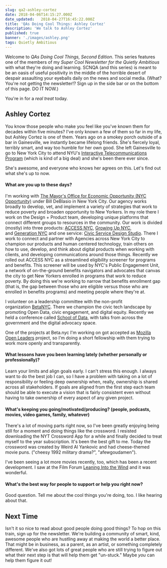 ```yaml
---
slug: qa2-ashley-cortez
date: 2018-04-06T14:15:27.000Z
date_updated:   2018-04-27T16:45:22.000Z
title: 'QAs Doing Cool Things: Ashley Cortez'
description: 'We talk to Ashley Cortez'
published: true
banner: './images/ashley.png'
tags: Quietly Ambitious
---
```


Welcome to *QAs Doing Cool Things, Second Edition*. This series features one of the members of my *Super Cool Newsletter for the Quietly Ambitious* with what they're doing and learning. SCNQA (and this series) is meant to be an oasis of useful positivity in the middle of the horrible desert of despair assaulting your eyeballs daily on the news and social media. (What? You're not getting the newsletter!? Sign up in the side bar or on the bottom of this page. DO IT NOW.)

You're in for a *real treat* today. 

## Ashley Cortez

You know those people who make you feel like you've known them for decades within five minutes? I've only known a few of them so far in my life, but Ashley Cortez is one of them. Years ago on a smokey porch outside of a bar in Gainesville, we instantly became lifelong friends. She's fiercely loyal, terribly smart, and way too humble for her own good. She left Gainesville to go to New York City to attend NYU's [Interactive Telecommunications Program](https://tisch.nyu.edu/itp) (which is kind of a big deal) and she's been there ever since. 

She's awesome, and everyone who knows her agrees on this. Let's find out what she's up to now.

#### What are you up to these days?

I'm working with [The Mayor's Office for Economic Opportunity (NYC Opportunity)](http://nyc.gov/opportunity) under Bill DeBlasio in New York City. Our agency works broadly to develop, vet, and implement a variety of strategies that work to reduce poverty and broaden opportunity to New Yorkers. In my role there I work on the Design + Product team, developing unique platforms that connect different groups to resources in the community. Our work is divided (mostly) into three products: [ACCESS NYC](http://nyc.gov/accessnyc), [Growing Up NYC](http://nyc.gov/growingupnyc), and [Generation NYC](http://nyc.gov/generationnyc) and one service: [Civic Service Design Studio](http://nyc.gov/servicedesign). There I work to connect and partner with Agencies across New York City to champion our products and human centered technology, train others on how to use, develop, and think about digital products when working with clients, and developing communications around those things. Recently we rolled out ACCESS NYC as a streamlined eligibility screener for programs and benefits. This screener will be used by NYC's Public Engagement Unit, a network of on-the-ground benefits navigators and advocates that canvas the city to get New Yorkers enrolled in programs that work to reduce poverty. By doing this we're working to narrow that benefits enrollment gap (that is, the gap between those who are eligible versus those who are enrolled in benefits programs) and meeting people where they're at.

I volunteer on a leadership committee with the non-profit organization [BetaNYC](http://beta.nyc/). There we champion the civic tech landscape by promoting Open Data, civic engagement, and digital equity. Recently we held a conference called [School of Data](https://schoolofdata.nyc/), with talks from across the government and the digital advocacy space.

One of the projects at Beta.nyc I'm working on got accepted as [Mozilla Open Leaders](https://medium.com/@MozOpenLeaders) project, so I'm doing a short fellowship with them trying to work more openly and transparently.
  
#### What lessons have you been learning lately (whether personally or professionally)?

Learn your limits and align goals early. I can't stress this enough. I always want to do the best job I can, so I have a problem with taking on a lot of responsibility or feeling deep ownership when, really, ownership is shared across all stakeholders. If goals are aligned from the first step each team should be able to execute a vision that is fairly consistent even without having to take ownership of every aspect of any given project.

#### What's keeping you going/motivated/producing? (people, podcasts, movies, video games, family, whatever)

There's a lot of moving parts right now, so I've been greatly enjoying being still for a moment and doing things like the crossword. I resisted downloading the NYT Crossword App for a while and finally decided to treat myself to the year subscription. It's been the best gift to me. Today the crossword was created by Weird Al Yankovic and had cheese-themed movie puns. ("cheesy 1992 military drama?", "afewgoudamen").

I've been seeing a lot more movies recently, too, which has been a recent development. I saw at the Film Forum [Leaning Into the Wind](http://www.leaningintothewind.com/) and it was wonderful.

#### What's the best way for people to support or help you right now?

Good question. Tell me about the cool things you're doing, too. I like hearing about that.

## Next Time
Isn't it so nice to read about good people doing good things? To hop on this train, sign up for the newsletter. We're building a community of smart, kind, awesome people who are hustling away at making the world a better place. That might be in business, as a parent, as an artist, or something completely different. We've also got lots of great people who are still trying to figure out what their next step is that will help them get "un-stuck." Maybe *you* can help them figure it out!
